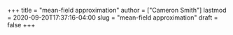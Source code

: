 +++
title = "mean-field approximation"
author = ["Cameron Smith"]
lastmod = 2020-09-20T17:37:16-04:00
slug = "mean-field approximation"
draft = false
+++
